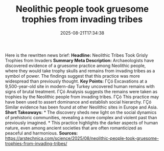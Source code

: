 ﻿---
title: "Neolithic people took gruesome trophies from invading tribes"
date: "2025-08-21T17:34:38"
category: "Markets"
summary: ""
slug: "neolithic people took gruesome trophies from invading tribes"
source_urls:
  - "https://arstechnica.com/science/2025/08/neolithic-people-took-gruesome-trophies-from-invading-tribes/"
seo:
  title: "Neolithic people took gruesome trophies from invading tribes | Hash n Hedge"
  description: ""
  keywords: ["news", "markets", "brief"]
---
Here is the rewritten news brief:  **Headline:** Neolithic Tribes Took Grisly Trophies from Invaders  **Summary Meta Description:** Archaeologists have discovered evidence of a gruesome practice among Neolithic people, where they would take trophy skulls and remains from invading tribes as a symbol of power. The findings suggest that this practice was more widespread than previously thought.  **Key Points:**  ΓÇó Excavations at a 9,500-year-old site in modern-day Turkey uncovered human remains with signs of brutal treatment. ΓÇó Analysis suggests the remains were taken as trophies by the Neolithic people from invading tribes. ΓÇó This practice may have been used to assert dominance and establish social hierarchy. ΓÇó Similar evidence has been found at other Neolithic sites in Europe and Asia.  **Short Takeaways:**  * The discovery sheds new light on the social dynamics of prehistoric communities, revealing a more complex and violent past than previously imagined. * This practice highlights the darker aspects of human nature, even among ancient societies that are often romanticized as peaceful and harmonious.  **Sources:**  https://arstechnica.com/science/2025/08/neolithic-people-took-gruesome-trophies-from-invading-tribes/ 
